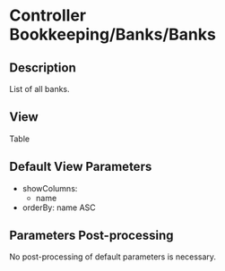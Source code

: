 # Controller Bookkeeping/Banks/Banks

## Description

List of all banks.

## View

Table

## Default View Parameters

* showColumns:
  * name
* orderBy: name ASC

## Parameters Post-processing

No post-processing of default parameters is necessary.

